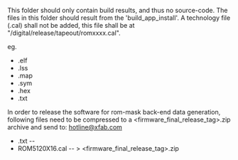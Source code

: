 This folder should only contain build results, and thus no source-code.
The files in this folder should result from the 'build_app_install'.
A technology file (.cal) shall not be added, this file shall be at "<projectroot>/digital/release/tapeout/romxxxx.cal".
 
eg.

- <firmware>.elf
- <firmware>.lss
- <firmware>.map
- <firmware>.sym
- <firmware>.hex
- <firmware>.txt


In order to release the software for rom-mask back-end data generation,
following files need to be compressed to a <firmware_final_release_tag>.zip archive and send to:
hotline@xfab.com

- <firmware>.txt  --
- ROM5120X16.cal  -- > <firmware_final_release_tag>.zip
